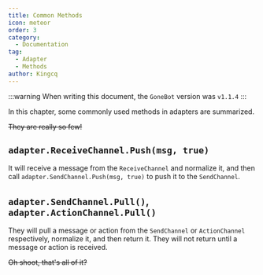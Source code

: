 ```yaml
---
title: Common Methods
icon: meteor
order: 3
category:
  - Documentation
tag:
  - Adapter
  - Methods
author: Kingcq
---
```


:::warning
When writing this document, the `GoneBot` version was `v1.1.4`
:::

In this chapter, some commonly used methods in adapters are summarized.

~~They are really so few!~~

## `adapter.ReceiveChannel.Push(msg, true)`
It will receive a message from the `ReceiveChannel` and normalize it, and then call `adapter.SendChannel.Push(msg, true)` to push it to the `SendChannel`.

## `adapter.SendChannel.Pull()`, `adapter.ActionChannel.Pull()`
They will pull a message or action from the `SendChannel` or `ActionChannel` respectively, normalize it, and then return it.
They will not return until a message or action is received.

~~Oh shoot, that's all of it?~~
